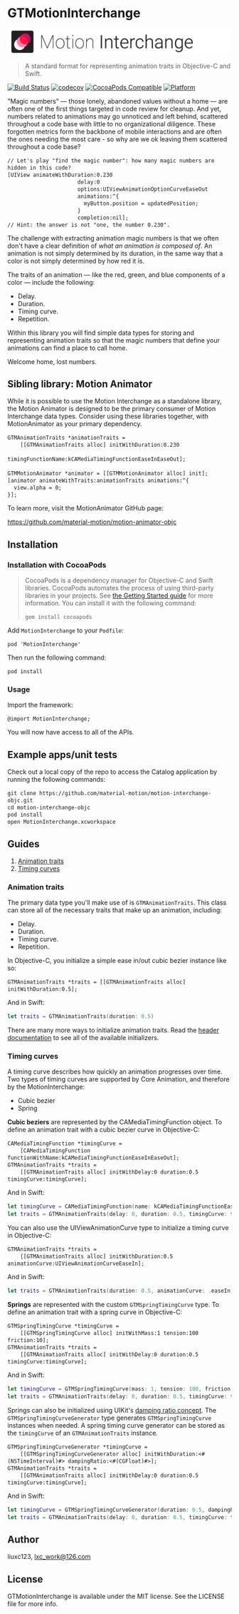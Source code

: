 # GTMotionInterchange
![Motion Interchange Banner](img/motion-interchange-banner.gif)

> A standard format for representing animation traits in Objective-C and Swift.

[![Build Status](https://travis-ci.org/material-motion/motion-interchange-objc.svg?branch=develop)](https://travis-ci.org/material-motion/motion-interchange-objc)
[![codecov](https://codecov.io/gh/material-motion/motion-interchange-objc/branch/develop/graph/badge.svg)](https://codecov.io/gh/material-motion/motion-interchange-objc)
[![CocoaPods Compatible](https://img.shields.io/cocoapods/v/MotionInterchange.svg)](https://cocoapods.org/pods/MotionInterchange)
[![Platform](https://img.shields.io/cocoapods/p/MotionInterchange.svg)](http://cocoadocs.org/docsets/MotionInterchange)

"Magic numbers" — those lonely, abandoned values without a home — are often one of the first things
targeted in code review for cleanup. And yet, numbers related to animations may go unnoticed and
left behind, scattered throughout a code base with little to no organizational diligence. These
forgotten metrics form the backbone of mobile interactions and are often the ones needing the most
care - so why are we ok leaving them scattered throughout a code base?

```objc
// Let's play "find the magic number": how many magic numbers are hidden in this code?
[UIView animateWithDuration:0.230
                      delay:0
                      options:UIViewAnimationOptionCurveEaseOut
                      animations:^{
                        myButton.position = updatedPosition;
                      }
                      completion:nil];
// Hint: the answer is not "one, the number 0.230".
```

The challenge with extracting animation magic numbers is that we often don't have a clear
definition of *what an animation is composed of*. An animation is not simply determined by its
duration, in the same way that a color is not simply determined by how red it is.

The traits of an animation — like the red, green, and blue components of a color — include the
following:

- Delay.
- Duration.
- Timing curve.
- Repetition.

Within this library you will find simple data types for storing and representing animation
traits so that the magic numbers that define your animations can find a place to call home.

Welcome home, lost numbers.

## Sibling library: Motion Animator

While it is possible to use the Motion Interchange as a standalone library, the Motion Animator
is designed to be the primary consumer of Motion Interchange data types. Consider using these
libraries together, with MotionAnimator as your primary dependency.

```objc
GTMAnimationTraits *animationTraits =
    [[GTMAnimationTraits alloc] initWithDuration:0.230
                              timingFunctionName:kCAMediaTimingFunctionEaseInEaseOut];

GTMMotionAnimator *animator = [[GTMMotionAnimator alloc] init];
[animator animateWithTraits:animationTraits animations:^{
  view.alpha = 0;
}];
```

To learn more, visit the MotionAnimator GitHub page:

https://github.com/material-motion/motion-animator-objc

## Installation

### Installation with CocoaPods

> CocoaPods is a dependency manager for Objective-C and Swift libraries. CocoaPods automates the
> process of using third-party libraries in your projects. See
> [the Getting Started guide](https://guides.cocoapods.org/using/getting-started.html) for more
> information. You can install it with the following command:
>
>     gem install cocoapods

Add `MotionInterchange` to your `Podfile`:

    pod 'MotionInterchange'

Then run the following command:

    pod install

### Usage

Import the framework:

    @import MotionInterchange;

You will now have access to all of the APIs.

## Example apps/unit tests

Check out a local copy of the repo to access the Catalog application by running the following
commands:

    git clone https://github.com/material-motion/motion-interchange-objc.git
    cd motion-interchange-objc
    pod install
    open MotionInterchange.xcworkspace

## Guides

1. [Animation traits](#animation-traits)
2. [Timing curves](#timing-curves)

### Animation traits

The primary data type you'll make use of is `GTMAnimationTraits`. This class can store all of
the necessary traits that make up an animation, including:

- Delay.
- Duration.
- Timing curve.
- Repetition.

In Objective-C, you initialize a simple ease in/out cubic bezier instance like so:

```objc
GTMAnimationTraits *traits = [[GTMAnimationTraits alloc] initWithDuration:0.5];
```

And in Swift:

```swift
let traits = GTMAnimationTraits(duration: 0.5)
```

There are many more ways to initialize animation traits. Read the
[header documentation](src/GTMAnimationTraits.h) to see all of the available initializers.

### Timing curves

A timing curve describes how quickly an animation progresses over time. Two types of timing
curves are supported by Core Animation, and therefore by the MotionInterchange:

- Cubic bezier
- Spring

**Cubic beziers** are represented by the CAMediaTimingFunction object. To define an
animation trait with a cubic bezier curve in Objective-C:

```objc
CAMediaTimingFunction *timingCurve =
    [CAMediaTimingFunction functionWithName:kCAMediaTimingFunctionEaseInEaseOut];
GTMAnimationTraits *traits =
    [[GTMAnimationTraits alloc] initWithDelay:0 duration:0.5 timingCurve:timingCurve];
```

And in Swift:

```swift
let timingCurve = CAMediaTimingFunction(name: kCAMediaTimingFunctionEaseInEaseOut)
let traits = GTMAnimationTraits(delay: 0, duration: 0.5, timingCurve: timingCurve)
```

You can also use the UIViewAnimationCurve type to initialize a timing curve in Objective-C:

```objc
GTMAnimationTraits *traits =
    [[GTMAnimationTraits alloc] initWithDuration:0.5 animationCurve:UIViewAnimationCurveEaseIn];
```

And in Swift:

```swift
let traits = GTMAnimationTraits(duration: 0.5, animationCurve: .easeIn)
```

**Springs** are represented with the custom `GTMSpringTimingCurve` type. To define an
animation trait with a spring curve in Objective-C:

```objc
GTMSpringTimingCurve *timingCurve =
    [[GTMSpringTimingCurve alloc] initWithMass:1 tension:100 friction:10];
GTMAnimationTraits *traits =
    [[GTMAnimationTraits alloc] initWithDelay:0 duration:0.5 timingCurve:timingCurve];
```

And in Swift:

```swift
let timingCurve = GTMSpringTimingCurve(mass: 1, tension: 100, friction: 10)
let traits = GTMAnimationTraits(delay: 0, duration: 0.5, timingCurve: timingCurve)
```

Springs can also be initialized using UIKit's [damping ratio concept](https://developer.apple.com/documentation/uikit/uiview/1622594-animatewithduration). The `GTMSpringTimingCurveGenerator` type generates `GTMSpringTimingCurve` instances when needed. A spring timing curve generator can be stored as the `timingCurve` of an `GTMAnimationTraits` instance.

```objc
GTMSpringTimingCurveGenerator *timingCurve =
    [[GTMSpringTimingCurveGenerator alloc] initWithDuration:<#(NSTimeInterval)#> dampingRatio:<#(CGFloat)#>];
GTMAnimationTraits *traits =
    [[GTMAnimationTraits alloc] initWithDelay:0 duration:0.5 timingCurve:timingCurve];
```

And in Swift:

```swift
let timingCurve = GTMSpringTimingCurveGenerator(duration: 0.5, dampingRatio: 0.5)
let traits = GTMAnimationTraits(delay: 0, duration: 0.5, timingCurve: timingCurve)
```


## Author

liuxc123, lxc_work@126.com

## License

GTMotionInterchange is available under the MIT license. See the LICENSE file for more info.
